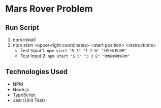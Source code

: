 # Mars Rover Problem

## Run Script

1. npm install
2. npm start \<upper-right coordinates\> \<start position\> \<instructions\>
   - Test Input 1: `npm start "5 5" "1 2 N" "LMLMLMLMM"`
   - Test Input 2: `npm start "5 5" "3 3 E" "MMRMMRMRRM"`

## Technologies Used

- NPM
- Node.js
- TypeScript
- Jest (Unit Test)
